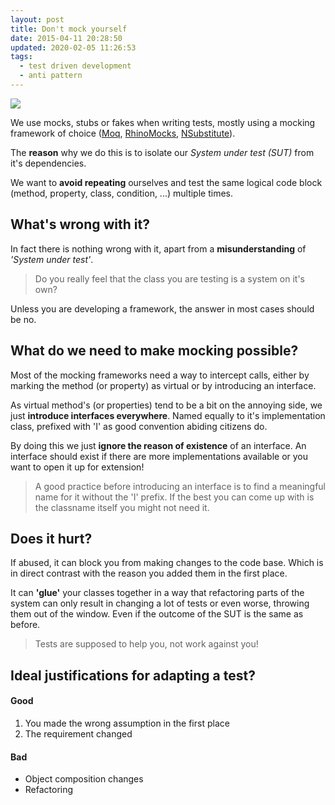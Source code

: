 ```yaml
---
layout: post
title: Don't mock yourself
date: 2015-04-11 20:28:50
updated: 2020-02-05 11:26:53
tags:
  - test driven development
  - anti pattern
---
```


![](/images/0001_scissorglue_billjunk.jpg)

We use mocks, stubs or fakes when writing tests, mostly using a mocking framework of choice ([Moq](https://github.com/Moq/moq4), [RhinoMocks](http://hibernatingrhinos.com/oss/rhino-mocks), [NSubstitute](http://nsubstitute.github.io)).

The **reason** why we do this is to isolate our _System under test (SUT)_ from it's dependencies.

We want to **avoid repeating** ourselves and test the same logical code block (method, property, class, condition, ...) multiple times.

## What's wrong with it?

In fact there is nothing wrong with it, apart from a **misunderstanding** of _'System under test'_.

> Do you really feel that the class you are testing is a system on it's own?

Unless you are developing a framework, the answer in most cases should be no.

## What do we need to make mocking possible?

Most of the mocking frameworks need a way to intercept calls, either by marking the method (or property) as virtual or by introducing an interface.

As virtual method's (or properties) tend to be a bit on the annoying side, we just **introduce interfaces everywhere**. Named equally to it's implementation class, prefixed with 'I' as good convention abiding citizens do.

By doing this we just **ignore the reason of existence** of an interface. An interface should exist if there are more implementations available or you want to open it up for extension!

> A good practice before introducing an interface is to find a meaningful name for it without the 'I' prefix. If the best you can come up with is the classname itself you might not need it.

## Does it hurt?

If abused, it can block you from making changes to the code base. Which is in direct contrast with the reason you added them in the first place.

It can **'glue'** your classes together in a way that refactoring parts of the system can only result in changing a lot of tests or even worse, throwing them out of the window. Even if the outcome of the SUT is the same as before.

> Tests are supposed to help you, not work against you!

## Ideal justifications for adapting a test?

#### Good

1. You made the wrong assumption in the first place
2. The requirement changed

#### Bad

- Object composition changes
- Refactoring
